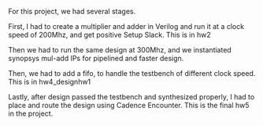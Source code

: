 For this project, we had several stages.

First, I had to create a multiplier and adder in Verilog and run it at a clock speed of 200Mhz, 
and get positive Setup Slack. This is in hw2

Then we had to run the same design at 300Mhz, and we instantiated synopsys mul-add IPs for pipelined and faster design.

Then, we had to add a fifo, to handle the testbench of different clock speed. This is in hw4_designhw1

Lastly, after design passed the testbench and synthesized properly, I had to place and route the design using Cadence Encounter. 
This is the final hw5 in the project.


